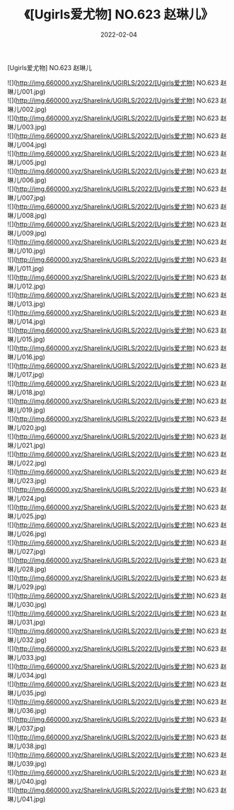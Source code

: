 ﻿---
layout: post
title:  《[Ugirls爱尤物] NO.623 赵琳儿》
date:   2022-02-04
img: http://img.660000.xyz/Sharelink/UGIRLS/2022/[Ugirls爱尤物] NO.623 赵琳儿/000.jpg
categories: [美女, 清纯, 唯美]
---

[Ugirls爱尤物] NO.623 赵琳儿

 ![](http://img.660000.xyz/Sharelink/UGIRLS/2022/[Ugirls爱尤物] NO.623 赵琳儿/001.jpg) <br>![](http://img.660000.xyz/Sharelink/UGIRLS/2022/[Ugirls爱尤物] NO.623 赵琳儿/002.jpg) <br>![](http://img.660000.xyz/Sharelink/UGIRLS/2022/[Ugirls爱尤物] NO.623 赵琳儿/003.jpg) <br>![](http://img.660000.xyz/Sharelink/UGIRLS/2022/[Ugirls爱尤物] NO.623 赵琳儿/004.jpg) <br>![](http://img.660000.xyz/Sharelink/UGIRLS/2022/[Ugirls爱尤物] NO.623 赵琳儿/005.jpg) <br>![](http://img.660000.xyz/Sharelink/UGIRLS/2022/[Ugirls爱尤物] NO.623 赵琳儿/006.jpg) <br>![](http://img.660000.xyz/Sharelink/UGIRLS/2022/[Ugirls爱尤物] NO.623 赵琳儿/007.jpg) <br>![](http://img.660000.xyz/Sharelink/UGIRLS/2022/[Ugirls爱尤物] NO.623 赵琳儿/008.jpg) <br>![](http://img.660000.xyz/Sharelink/UGIRLS/2022/[Ugirls爱尤物] NO.623 赵琳儿/009.jpg) <br>![](http://img.660000.xyz/Sharelink/UGIRLS/2022/[Ugirls爱尤物] NO.623 赵琳儿/010.jpg) <br>![](http://img.660000.xyz/Sharelink/UGIRLS/2022/[Ugirls爱尤物] NO.623 赵琳儿/011.jpg) <br>![](http://img.660000.xyz/Sharelink/UGIRLS/2022/[Ugirls爱尤物] NO.623 赵琳儿/012.jpg) <br>![](http://img.660000.xyz/Sharelink/UGIRLS/2022/[Ugirls爱尤物] NO.623 赵琳儿/013.jpg) <br>![](http://img.660000.xyz/Sharelink/UGIRLS/2022/[Ugirls爱尤物] NO.623 赵琳儿/014.jpg) <br>![](http://img.660000.xyz/Sharelink/UGIRLS/2022/[Ugirls爱尤物] NO.623 赵琳儿/015.jpg) <br>![](http://img.660000.xyz/Sharelink/UGIRLS/2022/[Ugirls爱尤物] NO.623 赵琳儿/016.jpg) <br>![](http://img.660000.xyz/Sharelink/UGIRLS/2022/[Ugirls爱尤物] NO.623 赵琳儿/017.jpg) <br>![](http://img.660000.xyz/Sharelink/UGIRLS/2022/[Ugirls爱尤物] NO.623 赵琳儿/018.jpg) <br>![](http://img.660000.xyz/Sharelink/UGIRLS/2022/[Ugirls爱尤物] NO.623 赵琳儿/019.jpg) <br>![](http://img.660000.xyz/Sharelink/UGIRLS/2022/[Ugirls爱尤物] NO.623 赵琳儿/020.jpg) <br>![](http://img.660000.xyz/Sharelink/UGIRLS/2022/[Ugirls爱尤物] NO.623 赵琳儿/021.jpg) <br>![](http://img.660000.xyz/Sharelink/UGIRLS/2022/[Ugirls爱尤物] NO.623 赵琳儿/022.jpg) <br>![](http://img.660000.xyz/Sharelink/UGIRLS/2022/[Ugirls爱尤物] NO.623 赵琳儿/023.jpg) <br>![](http://img.660000.xyz/Sharelink/UGIRLS/2022/[Ugirls爱尤物] NO.623 赵琳儿/024.jpg) <br>![](http://img.660000.xyz/Sharelink/UGIRLS/2022/[Ugirls爱尤物] NO.623 赵琳儿/025.jpg) <br>![](http://img.660000.xyz/Sharelink/UGIRLS/2022/[Ugirls爱尤物] NO.623 赵琳儿/026.jpg) <br>![](http://img.660000.xyz/Sharelink/UGIRLS/2022/[Ugirls爱尤物] NO.623 赵琳儿/027.jpg) <br>![](http://img.660000.xyz/Sharelink/UGIRLS/2022/[Ugirls爱尤物] NO.623 赵琳儿/028.jpg) <br>![](http://img.660000.xyz/Sharelink/UGIRLS/2022/[Ugirls爱尤物] NO.623 赵琳儿/029.jpg) <br>![](http://img.660000.xyz/Sharelink/UGIRLS/2022/[Ugirls爱尤物] NO.623 赵琳儿/030.jpg) <br>![](http://img.660000.xyz/Sharelink/UGIRLS/2022/[Ugirls爱尤物] NO.623 赵琳儿/031.jpg) <br>![](http://img.660000.xyz/Sharelink/UGIRLS/2022/[Ugirls爱尤物] NO.623 赵琳儿/032.jpg) <br>![](http://img.660000.xyz/Sharelink/UGIRLS/2022/[Ugirls爱尤物] NO.623 赵琳儿/033.jpg) <br>![](http://img.660000.xyz/Sharelink/UGIRLS/2022/[Ugirls爱尤物] NO.623 赵琳儿/034.jpg) <br>![](http://img.660000.xyz/Sharelink/UGIRLS/2022/[Ugirls爱尤物] NO.623 赵琳儿/035.jpg) <br>![](http://img.660000.xyz/Sharelink/UGIRLS/2022/[Ugirls爱尤物] NO.623 赵琳儿/036.jpg) <br>![](http://img.660000.xyz/Sharelink/UGIRLS/2022/[Ugirls爱尤物] NO.623 赵琳儿/037.jpg) <br>![](http://img.660000.xyz/Sharelink/UGIRLS/2022/[Ugirls爱尤物] NO.623 赵琳儿/038.jpg) <br>![](http://img.660000.xyz/Sharelink/UGIRLS/2022/[Ugirls爱尤物] NO.623 赵琳儿/039.jpg) <br>![](http://img.660000.xyz/Sharelink/UGIRLS/2022/[Ugirls爱尤物] NO.623 赵琳儿/040.jpg) <br>![](http://img.660000.xyz/Sharelink/UGIRLS/2022/[Ugirls爱尤物] NO.623 赵琳儿/041.jpg) <br>